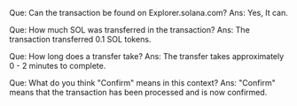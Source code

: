 Que: Can the transaction be found on Explorer.solana.com?
Ans: Yes, It can.

Que: How much SOL was transferred in the transaction?
Ans: The transaction transferred 0.1 SOL tokens.

Que: How long does a transfer take?
Ans: The transfer takes approximately 0 - 2 minutes to complete.

Que: What do you think "Confirm" means in this context?
Ans: "Confirm" means that the transaction has been processed and is now confirmed.
 